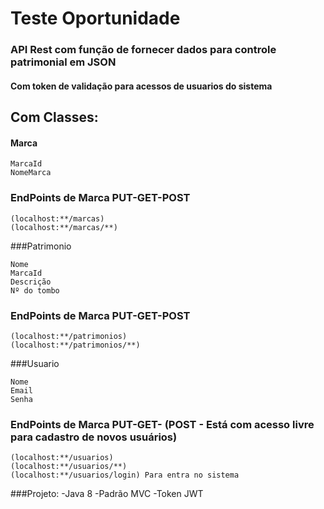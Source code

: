# Teste Oportunidade

###   API Rest com função de fornecer dados para controle patrimonial em JSON
####  Com token de validação para acessos de usuarios do sistema
##     Com Classes:
#### Marca
````````
MarcaId
NomeMarca
````````
### EndPoints de Marca PUT-GET-POST
````````
(localhost:**/marcas)
(localhost:**/marcas/**)
````````
###Patrimonio
````````
Nome
MarcaId
Descrição
Nº do tombo
````````
### EndPoints de Marca PUT-GET-POST
````````
(localhost:**/patrimonios)
(localhost:**/patrimonios/**)
````````
###Usuario
````````
Nome
Email
Senha
````````
### EndPoints de Marca PUT-GET- (POST - Está com acesso livre para cadastro de novos usuários) 
````````
(localhost:**/usuarios)
(localhost:**/usuarios/**)
(localhost:**/usuarios/login) Para entra no sistema
````````

###Projeto:
-Java 8
-Padrão MVC
-Token JWT
